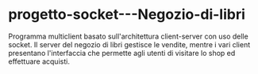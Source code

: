 # progetto-socket---Negozio-di-libri
Programma multiclient basato sull'architettura client-server con uso delle socket. Il server del negozio di libri gestisce le vendite, mentre i vari client presentano l'interfaccia che permette agli utenti di visitare lo shop ed effettuare acquisti.
